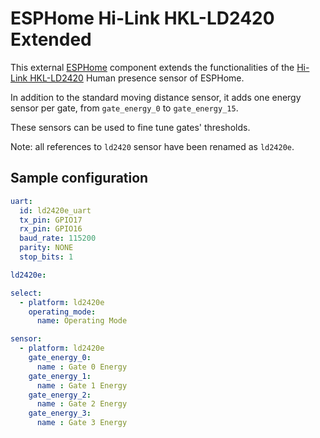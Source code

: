 # ESPHome Hi-Link HKL-LD2420 Extended

This external [ESPHome](https://esphome.io) component extends the functionalities of the [Hi-Link HKL-LD2420](https://www.hlktech.net/index.php?id=1150) Human presence sensor of ESPHome.

In addition to the standard moving distance sensor, it adds one energy sensor per gate, from `gate_energy_0` to `gate_energy_15`.

These sensors can be used to fine tune gates' thresholds. 

Note: all references to `ld2420` sensor have been renamed as `ld2420e`.

## Sample configuration

```yaml
uart:
  id: ld2420e_uart
  tx_pin: GPIO17
  rx_pin: GPIO16
  baud_rate: 115200
  parity: NONE
  stop_bits: 1

ld2420e:

select:
  - platform: ld2420e
    operating_mode:
      name: Operating Mode

sensor:
  - platform: ld2420e
    gate_energy_0:
      name : Gate 0 Energy
    gate_energy_1:
      name : Gate 1 Energy
    gate_energy_2:
      name : Gate 2 Energy
    gate_energy_3:
      name : Gate 3 Energy
```

